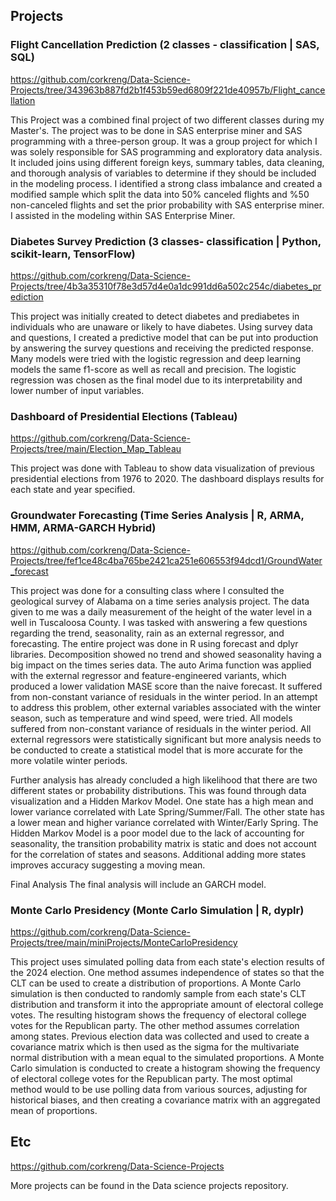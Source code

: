 

## Projects

### Flight Cancellation Prediction (2 classes - classification | SAS, SQL)
<https://github.com/corkreng/Data-Science-Projects/tree/343963b887fd2b1f453b59ed6809f221de40957b/Flight_cancellation>

 This Project was a combined final project of two different classes during my Master's. The project was to be done in SAS enterprise miner and SAS programming with a three-person group. It was a group project for which I was solely responsible for SAS programming and exploratory data analysis. It included joins using different foreign keys, summary tables, data cleaning, and thorough analysis of variables to determine if they should be included in the modeling process. I identified a strong class imbalance and created a modified sample which split the data into 50% canceled flights and %50 non-canceled flights and set the prior probability with SAS enterprise miner. I assisted in the modeling within SAS Enterprise Miner.
  
### Diabetes Survey Prediction (3 classes- classification | Python, scikit-learn, TensorFlow)
<https://github.com/corkreng/Data-Science-Projects/tree/4b3a35310f78e3d57d4e0a1dc991dd6a502c254c/diabetes_prediction>

  This project was initially created to detect diabetes and prediabetes in individuals who are unaware or likely to have diabetes. Using survey data and questions, I created a predictive model that can be put into production by answering the survey questions and receiving the predicted response. Many models were tried with the logistic regression and deep learning models the same f1-score as well as recall and precision. The logistic regression was chosen as the final model due to its interpretability and lower number of input variables.  

### Dashboard of Presidential Elections (Tableau)
<https://github.com/corkreng/Data-Science-Projects/tree/main/Election_Map_Tableau>

  This project was done with Tableau to show data visualization of previous presidential elections from 1976 to 2020. The dashboard displays results for each state and year specified. 

### Groundwater Forecasting (Time Series Analysis | R, ARMA, HMM, ARMA-GARCH Hybrid)
<https://github.com/corkreng/Data-Science-Projects/tree/fef1ce48c4ba765be2421ca251e606553f94dcd1/GroundWater_forecast>

 This project was done for a consulting class where I consulted the geological survey of Alabama on a time series analysis project. The data given to me was a daily measurement of the height of the water level in a well in Tuscaloosa County. I was tasked with answering a few questions regarding the trend, seasonality, rain as an external regressor, and forecasting. The entire project was done in R using forecast and dplyr libraries. Decomposition showed no trend and showed seasonality having a big impact on the times series data. The auto Arima function was applied with the external regressor and feature-engineered variants, which produced a lower validation MASE score than the naive forecast. It suffered from non-constant variance of residuals in the winter period. In an attempt to address this problem, other external variables associated with the winter season, such as temperature and wind speed, were tried. All models suffered from non-constant variance of residuals in the winter period. All external regressors were statistically significant but more analysis needs to be conducted to create a statistical model that is more accurate for the more volatile winter periods.

 Further analysis has already concluded a high likelihood that there are two different states or probability distributions. This was found through data visualization and a Hidden Markov Model. One state has a high mean and lower variance correlated with Late Spring/Summer/Fall. The other state has a lower mean and higher variance correlated with Winter/Early Spring. The Hidden Markov Model is a poor model due to the lack of accounting for seasonality, the transition probability matrix is static and does not account for the correlation of states and seasons. Additional adding more states improves accuracy suggesting a moving mean. 
 
 Final Analysis
The final analysis will include an GARCH model. 

### Monte Carlo Presidency (Monte Carlo Simulation | R, dyplr)
<https://github.com/corkreng/Data-Science-Projects/tree/main/miniProjects/MonteCarloPresidency>

This project uses simulated polling data from each state's election results of the 2024 election. 
One method assumes independence of states so that the CLT can be used to create a distribution of proportions. A Monte Carlo simulation is then conducted to randomly sample from each state's CLT distribution and transform it into the appropriate amount of electoral college votes. The resulting histogram shows the frequency of electoral college votes for the Republican party. The other method assumes correlation among states. Previous election data was collected and used to create a covariance matrix which is then used as the sigma for the multivariate normal distribution with a mean equal to the simulated proportions. A Monte Carlo simulation is conducted to create a histogram showing the frequency of electoral college votes for the Republican party. The most optimal method would to be use polling data from various sources, adjusting for historical biases, and then creating a covariance matrix with an aggregated mean of proportions. 

 
 
## Etc 
<https://github.com/corkreng/Data-Science-Projects>

  More projects can be found in the Data science projects repository. 




  
